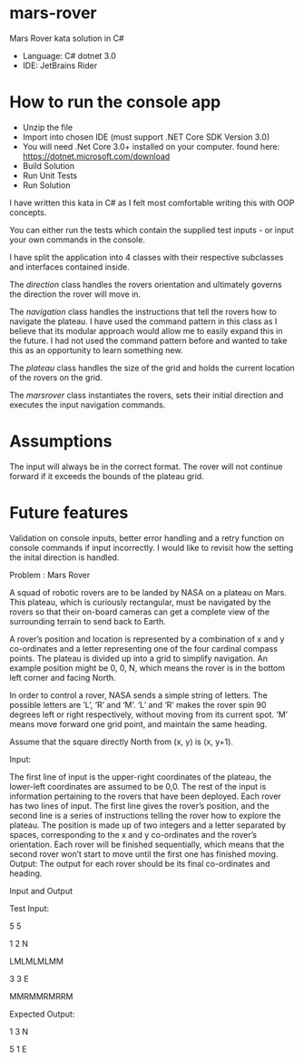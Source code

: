 # mars-rover
Mars Rover kata solution in C#

- Language: C# dotnet 3.0
- IDE: JetBrains Rider

# How to run the console app
- Unzip the file
- Import into chosen IDE (must support .NET Core SDK Version 3.0)
- You will need .Net Core 3.0+ installed on your computer. found here: https://dotnet.microsoft.com/download
- Build Solution
- Run Unit Tests
- Run Solution

I have written this kata in C# as I felt most comfortable writing this with OOP concepts.

You can either run the tests which contain the supplied test inputs - or input your own commands in the console.

I have split the application into 4 classes with their respective subclasses and interfaces contained inside. 

The *direction* class handles the rovers orientation and ultimately governs the direction the rover will move in. 

The *navigation* class handles the instructions that tell the rovers how to navigate the plateau. 
I have used the command pattern in this class as I believe that its modular approach would allow me to easily expand this in the future. I had not used the command pattern before and wanted to take this as an opportunity to learn something new. 

The *plateau* class handles the size of the grid and holds the current location of the rovers on the grid.

The *marsrover* class instantiates the rovers, sets their initial direction and executes the input navigation commands. 

# Assumptions
The input will always be in the correct format.
The rover will not continue forward if it exceeds the bounds of the plateau grid.

# Future features
Validation on console inputs, better error handling and a retry function on console commands if input incorrectly.
I would like to revisit how the setting the inital direction is handled.



Problem : Mars Rover

A squad of robotic rovers are to be landed by NASA on a plateau on Mars. This plateau, which is curiously rectangular, must be navigated by the rovers so that their on-board cameras can get a complete view of the surrounding terrain to send back to Earth.

 

A rover’s position and location is represented by a combination of x and y co-ordinates and a letter representing one of the four cardinal compass points. The plateau is divided up into a grid to simplify navigation. An example position might be 0, 0, N, which means the rover is in the bottom left corner and facing North.

In order to control a rover, NASA sends a simple string of letters. The possible letters are ‘L’, ‘R’ and ‘M’. ‘L’ and ‘R’ makes the rover spin 90 degrees left or right respectively, without moving from its current spot. ‘M’ means move forward one grid point, and maintain the same heading.

Assume that the square directly North from (x, y) is (x, y+1).

 

Input: 

The first line of input is the upper-right coordinates of the plateau, the lower-left coordinates are assumed to be 0,0.
The rest of the input is information pertaining to the rovers that have been deployed. Each rover has two lines of input. The first line gives the rover’s position, and the second line is a series of instructions telling the rover how to explore the plateau.
The position is made up of two integers and a letter separated by spaces, corresponding to the x and y co-ordinates and the rover’s orientation.
Each rover will be finished sequentially, which means that the second rover won’t start to move until the first one has finished moving.
Output: The output for each rover should be its final co-ordinates and heading.

 

Input and Output

Test Input:

5 5

1 2 N

LMLMLMLMM

3 3 E

MMRMMRMRRM

Expected Output:

1 3 N

5 1 E